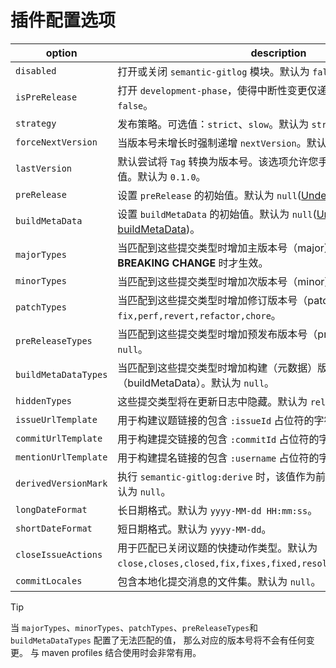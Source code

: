 # 插件配置选项

| option | description |
| ------ | ----------- |
| `disabled` | 打开或关闭 `semantic-gitlog` 模块。默认为 `false`。 |
| `isPreRelease` | 打开 `development-phase`，使得中断性变更仅递增次版本号。默认为 `false`。 |
| `strategy` | 发布策略。可选值：`strict`、`slow`。默认为 `strict`。 |
| `forceNextVersion` | 当版本号未增长时强制递增 `nextVersion`。默认为 `true`。 |
| `lastVersion` | 默认尝试将 `Tag` 转换为版本号。该选项允许您手工指定 `lastVersion` 的值。默认为 `0.1.0`。 |
| `preRelease` | 设置 `preRelease` 的初始值。默认为 `null`([Understand preRelease](https://github.com/skuzzle/semantic-version#usage))。  |
| `buildMetaData` | 设置 `buildMetaData` 的初始值。默认为 `null`([Understand buildMetaData](https://github.com/skuzzle/semantic-version#usage))。 |
| `majorTypes` | 当匹配到这些提交类型时增加主版本号（major）。默认仅当发现了 **BREAKING CHANGE** 时才生效。 |
| `minorTypes` | 当匹配到这些提交类型时增加次版本号（minor）。默认为 `feat`。 |
| `patchTypes` | 当匹配到这些提交类型时增加修订版本号（patch）。默认为 `fix,perf,revert,refactor,chore`。 |
| `preReleaseTypes` | 当匹配到这些提交类型时增加预发布版本号（preRelease）。默认为 `null`。 |
| `buildMetaDataTypes` | 当匹配到这些提交类型时增加构建（元数据）版本号（buildMetaData）。默认为 `null`。 |
| `hiddenTypes` | 这些提交类型将在更新日志中隐藏。默认为 `release`。 |
| `issueUrlTemplate` | 用于构建议题链接的包含 `:issueId` 占位符的字符串。 |
| `commitUrlTemplate` | 用于构建提交链接的包含 `:commitId` 占位符的字符串。 |
| `mentionUrlTemplate` | 用于构建提名链接的包含 `:username` 占位符的字符串。 |
| `derivedVersionMark` | 执行 `semantic-gitlog:derive` 时，该值作为前缀与版本号一起输出。默认为 `null`。 |
| `longDateFormat` | 长日期格式。默认为 `yyyy-MM-dd HH:mm:ss`。 |
| `shortDateFormat` | 短日期格式。默认为 `yyyy-MM-dd`。 |
| `closeIssueActions` | 用于匹配已关闭议题的快捷动作类型。默认为 `close,closes,closed,fix,fixes,fixed,resolve,resolves,resolved`。 |
| `commitLocales` | 包含本地化提交消息的文件集。默认为 `null`。 |

> [!TIP]
> 当 `majorTypes`、`minorTypes`、`patchTypes`、`preReleaseTypes`和`buildMetaDataTypes` 配置了无法匹配的值， 那么对应的版本号将不会有任何变更。
> 与 maven profiles 结合使用时会非常有用。
